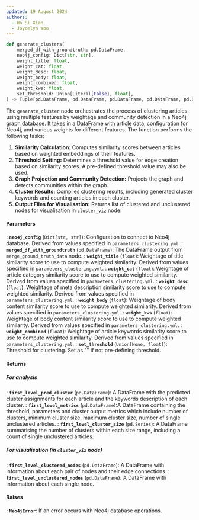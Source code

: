 ```yaml
---
updated: 19 August 2024
authors:
  - Ho Si Xian
  - Joycelyn Woo
---
```


```python
def generate_clusters(
    merged_df_with_groundtruth: pd.DataFrame,
    neo4j_config: Dict[str, str],
    weight_title: float,
    weight_cat: float,
    weight_desc: float,
    weight_body: float,
    weight_combined: float,
    weight_kws: float,
    set_threshold: Union[Literal[False], float],
) -> Tuple[pd.DataFrame, pd.DataFrame, pd.DataFrame, pd.DataFrame, pd.DataFrame]:
```

The `generate_cluster` node orchestrates the process of clustering articles using multiple features by weightage and community detection in a Neo4j graph database. It takes in a DataFrame with article data, configuration for Neo4j, and various weights for different features. The function performs the following tasks:

1. **Similarity Calculation:** Computes similarity scores between articles based on weighted embeddings of their features.
2. **Threshold Setting:** Determines a threshold value for edge creation based on similarity scores. A pre-defined threshold value may also be used.
3. **Graph Projection and Community Detection:** Projects the graph and detects communities within the graph.
4. **Cluster Results:** Compiles clustering results, including generated cluster keywords and counting articles in each cluster.
5. **Output Files for Visualisation:** Returns list of clustered and unclustered nodes for visualisation in `cluster_viz` node.

#### Parameters

: **`neo4j_config`** (`Dict[str, str]`): Configuration to connect to Neo4j database. Derived from values specified in `parameters_clustering.yml`.
: **`merged_df_with_groundtruth`** (`pd.DataFrame`): The DataFrame output from `merge_ground_truth_data` node.
: **`weight_title`** (`float`): Weightage of title similarity score to use to compute weighted similarity. Derived from values specified in `parameters_clustering.yml`.
: **`weight_cat`** (`float`): Weightage of article category similarity score to use to compute weighted similarity. Derived from values specified in `parameters_clustering.yml`.
: **`weight_desc`** (`float`): Weightage of meta description similarity score to use to compute weighted similarity. Derived from values specified in `parameters_clustering.yml`.
: **`weight_body`** (`float`): Weightage of body content similarity score to use to compute weighted similarity. Derived from values specified in `parameters_clustering.yml`.
: **`weight_kws`** (`float`): Weightage of body content similarity score to use to compute weighted similarity. Derived from values specified in `parameters_clustering.yml`.
: **`weight_combined`** (`float`): Weightage of article keywords similarity score to use to compute weighted similarity. Derived from values specified in `parameters_clustering.yml`.
: **`set_threshold`** (`Union[None, float]`): Threshold for clustering. Set as "" if not pre-defining threshold.

#### Returns

##### For analysis

: **`first_level_pred_cluster`** (`pd.DataFrame`): A DataFrame with the predicted cluster assignments for each article and the keywords description of each cluster.
: **`first_level_metrics`** (`pd.DataFrame`):A DataFrame containing the threshold, parameters and cluster output metrics which include number of clusters, minimum cluster size, maximum cluster size, number of single unclustered articles.
: **`first_level_cluster_size`** (`pd.Series`): A DataFrame summarising the number of clusters within each size range, including a count of single unclustered articles.

##### For visualisation (in `cluster_viz` node)

: **`first_level_clustered_nodes`** (`pd.DataFrame`): A DataFrame with information about each pair of nodes and their edge connections.
: **`first_level_unclustered_nodes`** (`pd.DataFrame`): A DataFrame with information about each single node.

#### Raises

: **`Neo4jError`**: If an error occurs with Neo4j database operations.
